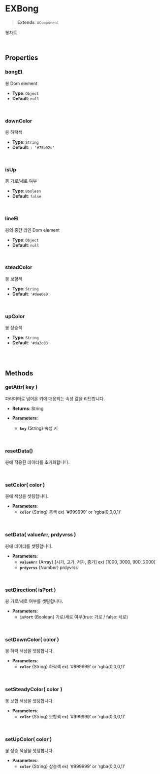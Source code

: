 # EXBong
> **Extends**: `AComponent`

봉차트

<br/>

## Properties


### bongEl

봉 Dom element

* **Type**: `Object`
* **Default**: `null`

<br/>

### downColor

봉 하락색

* **Type**: `String`
* **Default**: `: '#75b02c'`

<br/>

### isUp

봉 가로/세로 여부

* **Type**: `Boolean`
* **Default**: `false`

<br/>

### lineEl

봉의 중간 라인 Dom element

* **Type**: `Object`
* **Default**: `null`

<br/>

### steadColor

봉 보함색

* **Type**: `String`
* **Default**: `'#dee0e9'`

<br/>

### upColor

봉 상승색

* **Type**: `String`
* **Default**: `'#da2c03'`

<br/>
<br/>

## Methods

### getAttr( key )

파라미터로 넘어온 키에 대응되는 속성 값을 리턴합니다.

* **Returns**: String

* **Parameters**: 
	* **`key`** {String} 속성 키

<br/>

### resetData()

봉에 적용된 데이터를 초기화합니다.

<br/>

### setColor( color )

봉에 색상을 셋팅합니다.

* **Parameters**: 
	* **`color`** {String} 봉색 ex) '#999999' or 'rgba(0,0,0,1)'

<br/>

### setData( valueArr, prdyvrss )

봉에 데이터를 셋팅합니다.

* **Parameters**: 
	* **`valueArr`** {Array} [시가, 고가, 저가, 종가] ex) [1000, 3000, 900, 2000]
	* **`prdyvrss`** {Number} prdyvrss

<br/>

### setDirection( isPort )

봉 가로/세로 여부를 셋팅합니다.

* **Parameters**: 
	* **`isPort`** {Boolean} 가로/세로 여부(true: 가로 / false: 세로)

<br/>

### setDownColor( color )

봉 하락 색상을 셋팅합니다.

* **Parameters**: 
	* **`color`** {String} 하락색 ex) '#999999' or 'rgba(0,0,0,1)'

<br/>

### setSteadyColor( color )

봉 보합 색상을 셋팅합니다.

* **Parameters**: 
	* **`color`** {String} 보합색 ex) '#999999' or 'rgba(0,0,0,1)'

<br/>

### setUpColor( color )

봉 상승 색상을 셋팅합니다.

* **Parameters**: 
	* **`color`** {String} 상승색 ex) '#999999' or 'rgba(0,0,0,1)'

<br/>
<br/>
